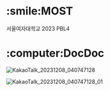 <h1>:smile:MOST</h1>
<p></p>
<p></p>
서울여자대학교 2023 PBL4
<p></p>
<p></p>
<h1>:computer:DocDoc</h1>
<p></p>

![KakaoTalk_20231208_040747128](https://github.com/7d0x3e9/MOST/assets/99129159/f038ba21-8efa-4ae1-9cf6-8b20e21d2efc)

![KakaoTalk_20231208_040747128_01](https://github.com/7d0x3e9/MOST/assets/99129159/68d0f636-2dd7-46fd-86db-2091ec2e0557)
